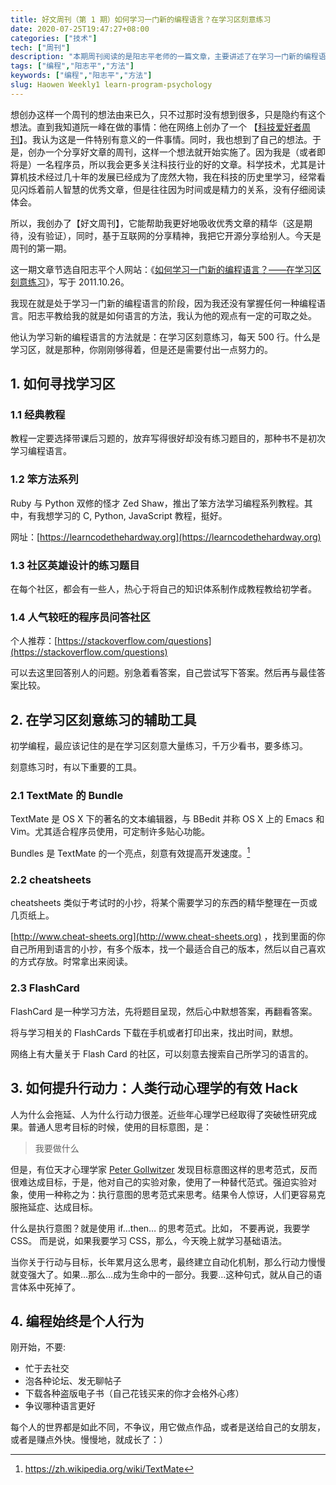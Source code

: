 ```yaml
---
title: 好文周刊（第 1 期）如何学习一门新的编程语言？在学习区刻意练习
date: 2020-07-25T19:47:27+08:00
categories: ["技术"]
tech: ["周刊"]
description: "本期周刊阅读的是阳志平老师的一篇文章，主要讲述了在学习一门新的编程语言时要注意的要点。"
tags: ["编程","阳志平","方法"]
keywords: ["编程","阳志平","方法"]
slug: Haowen Weekly1 learn-program-psychology
---
```


想创办这样一个周刊的想法由来已久，只不过那时没有想到很多，只是隐约有这个想法。直到我知道阮一峰在做的事情：他在网络上创办了一个 【[科技爱好者周刊](http://www.ruanyifeng.com/blog/)】。我认为这是一件特别有意义的一件事情。同时，我也想到了自己的想法。于是，创办一个分享好文章的周刊，这样一个想法就开始实施了。因为我是（或者即将是）一名程序员，所以我会更多关注科技行业的好的文章。科学技术，尤其是计算机技术经过几十年的发展已经成为了庞然大物，我在科技的历史里学习，经常看见闪烁着前人智慧的优秀文章，但是往往因为时间或是精力的关系，没有仔细阅读体会。

所以，我创办了【好文周刊】，它能帮助我更好地吸收优秀文章的精华（这是期待，没有验证），同时，基于互联网的分享精神，我把它开源分享给别人。今天是周刊的第一期。

这一期文章节选自阳志平个人网站：《[如何学习一门新的编程语言？——在学习区刻意练习](https://www.yangzhiping.com/tech/learn-program-psychology.html)》，写于 2011.10.26。

我现在就是处于学习一门新的编程语言的阶段，因为我还没有掌握任何一种编程语言。阳志平教给我的就是如何语言的方法，我认为他的观点有一定的可取之处。

他认为学习新的编程语言的方法就是：在学习区刻意练习，每天 500 行。什么是学习区，就是那种，你刚刚够得着，但是还是需要付出一点努力的。

## 1. 如何寻找学习区

### 1.1 经典教程

教程一定要选择带课后习题的，放弃写得很好却没有练习题目的，那种书不是初次学习编程语言。

### 1.2 笨方法系列

Ruby 与 Python 双修的怪才 Zed Shaw，推出了笨方法学习编程系列教程。其中，有我想学习的 C, Python, JavaScript 教程，挺好。

网址：[https://learncodethehardway.org](https://learncodethehardway.org)

### 1.3 社区英雄设计的练习题目

在每个社区，都会有一些人，热心于将自己的知识体系制作成教程教给初学者。

### 1.4 人气较旺的程序员问答社区

个人推荐：[https://stackoverflow.com/questions](https://stackoverflow.com/questions)

可以去这里回答别人的问题。别急着看答案，自己尝试写下答案。然后再与最佳答案比较。

## 2. 在学习区刻意练习的辅助工具

初学编程，最应该记住的是在学习区刻意大量练习，千万少看书，要多练习。

刻意练习时，有以下重要的工具。

### 2.1 TextMate 的 Bundle

TextMate 是 OS X 下的著名的文本编辑器，与 BBedit 并称 OS X 上的 Emacs 和 Vim。尤其适合程序员使用，可定制许多贴心功能。

Bundles 是 TextMate 的一个亮点，刻意有效提高开发速度。[^1]

### 2.2 cheatsheets

cheatsheets 类似于考试时的小抄，将某个需要学习的东西的精华整理在一页或几页纸上。

[http://www.cheat-sheets.org](http://www.cheat-sheets.org) ，找到里面的你自己所用到语言的小抄，有多个版本，找一个最适合自己的版本，然后以自己喜欢的方式存放。时常拿出来阅读。

### 2.3 FlashCard

FlashCard 是一种学习方法，先将题目呈现，然后心中默想答案，再翻看答案。

将与学习相关的 FlashCards 下载在手机或者打印出来，找出时间，默想。

网络上有大量关于 Flash Card 的社区，可以刻意去搜索自己所学习的语言的。

## 3. 如何提升行动力：人类行动心理学的有效 Hack

人为什么会拖延、人为什么行动力很差。近些年心理学已经取得了突破性研究成果。普通人思考目标的时候，使用的目标意图，是：

> 我要做什么

但是，有位天才心理学家 [Peter Gollwitzer](https://as.nyu.edu/content/nyu-as/as/faculty/peter-m-gollwitzer.html) 发现目标意图这样的思考范式，反而很难达成目标，于是，他对自己的实验对象，使用了一种替代范式。强迫实验对象，使用一种称之为：执行意图的思考范式来思考。结果令人惊讶，人们更容易克服拖延症、达成目标。

什么是执行意图？就是使用 if…then… 的思考范式。比如， 不要再说，我要学 CSS。 而是说，如果我要学习 CSS，那么，今天晚上就学习基础语法。

当你关于行动与目标，长年累月这么思考，最终建立自动化机制，那么行动力慢慢就变强大了。如果…那么…成为生命中的一部分。我要…这种句式，就从自己的语言体系中死掉了。

## 4. 编程始终是个人行为

刚开始，不要:

* 忙于去社交
* 泡各种论坛、发无聊帖子
* 下载各种盗版电子书（自己花钱买来的你才会格外心疼）
* 争议哪种语言更好

每个人的世界都是如此不同，不争议，用它做点作品，或者是送给自己的女朋友，或者是赚点外快。慢慢地，就成长了：）

[^1]: https://zh.wikipedia.org/wiki/TextMate